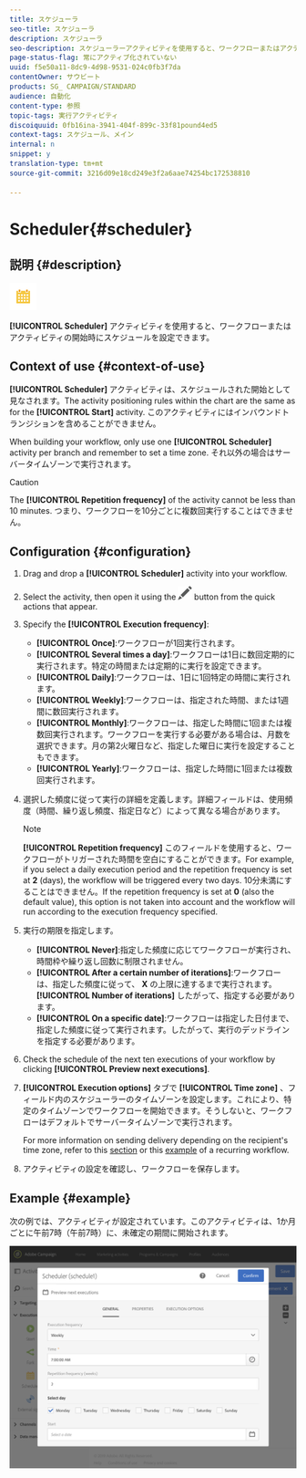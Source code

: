 ```yaml
---
title: スケジューラ
seo-title: スケジューラ
description: スケジューラ
seo-description: スケジューラーアクティビティを使用すると、ワークフローまたはアクティビティを開始するタイミングを設定できます。
page-status-flag: 常にアクティブ化されていない
uuid: f5e50a11-8dc9-4d98-9531-024c0fb3f7da
contentOwner: サウビート
products: SG_ CAMPAIGN/STANDARD
audience: 自動化
content-type: 参照
topic-tags: 実行アクティビティ
discoiquuid: 0fb16ina-3941-404f-899c-33f81pound4ed5
context-tags: スケジュール、メイン
internal: n
snippet: y
translation-type: tm+mt
source-git-commit: 3216d09e18cd249e3f2a6aae74254bc172538810

---
```



# Scheduler{#scheduler}

## 説明 {#description}

![](assets/scheduler.png)

**[!UICONTROL Scheduler]** アクティビティを使用すると、ワークフローまたはアクティビティの開始時にスケジュールを設定できます。

## Context of use {#context-of-use}

**[!UICONTROL Scheduler]** アクティビティは、スケジュールされた開始として見なされます。The activity positioning rules within the chart are the same as for the **[!UICONTROL Start]** activity. このアクティビティにはインバウンドトランジションを含めることができません。

When building your workflow, only use one **[!UICONTROL Scheduler]** activity per branch and remember to set a time zone. それ以外の場合はサーバータイムゾーンで実行されます。

>[!CAUTION]
>
>The **[!UICONTROL Repetition frequency]** of the activity cannot be less than 10 minutes. つまり、ワークフローを10分ごとに複数回実行することはできません。

## Configuration {#configuration}

1. Drag and drop a **[!UICONTROL Scheduler]** activity into your workflow.
1. Select the activity, then open it using the ![](assets/edit_darkgrey-24px.png) button from the quick actions that appear.
1. Specify the **[!UICONTROL Execution frequency]**:

   * **[!UICONTROL Once]**:ワークフローが1回実行されます。
   * **[!UICONTROL Several times a day]**:ワークフローは1日に数回定期的に実行されます。特定の時間または定期的に実行を設定できます。
   * **[!UICONTROL Daily]**:ワークフローは、1日に1回特定の時間に実行されます。
   * **[!UICONTROL Weekly]**:ワークフローは、指定された時間、または1週間に数回実行されます。
   * **[!UICONTROL Monthly]**:ワークフローは、指定した時間に1回または複数回実行されます。ワークフローを実行する必要がある場合は、月数を選択できます。月の第2火曜日など、指定した曜日に実行を設定することもできます。
   * **[!UICONTROL Yearly]**:ワークフローは、指定した時間に1回または複数回実行されます。

1. 選択した頻度に従って実行の詳細を定義します。詳細フィールドは、使用頻度（時間、繰り返し頻度、指定日など）によって異なる場合があります。

   >[!NOTE]
   >
   >**[!UICONTROL Repetition frequency]** このフィールドを使用すると、ワークフローがトリガーされた時間を空白にすることができます。For example, if you select a daily execution period and the repetition frequency is set at **2** (days), the workflow will be triggered every two days. 10分未満にすることはできません。If the repetition frequency is set at **0** (also the default value), this option is not taken into account and the workflow will run according to the execution frequency specified.

1. 実行の期限を指定します。

   * **[!UICONTROL Never]**:指定した頻度に応じてワークフローが実行され、時間枠や繰り返し回数に制限されません。
   * **[!UICONTROL After a certain number of iterations]**:ワークフローは、指定した頻度に従って、 **X** の上限に達するまで実行されます。**[!UICONTROL Number of iterations]** したがって、指定する必要があります。
   * **[!UICONTROL On a specific date]**:ワークフローは指定した日付まで、指定した頻度に従って実行されます。したがって、実行のデッドラインを指定する必要があります。

1. Check the schedule of the next ten executions of your workflow by clicking **[!UICONTROL Preview next executions]**.

1. **[!UICONTROL Execution options]** タブで **[!UICONTROL Time zone]** 、フィールド内のスケジューラーのタイムゾーンを設定します。これにより、特定のタイムゾーンでワークフローを開始できます。そうしないと、ワークフローはデフォルトでサーバータイムゾーンで実行されます。

   For more information on sending delivery depending on the recipient's time zone, refer to this [section](../../sending/using/sending-messages-at-the-recipient-s-time-zone.md) or this [example](../../automating/using/push-notification-delivery.md#sending-a-recurring-push-notification-with-a-workflow) of a recurring workflow.

1. アクティビティの設定を確認し、ワークフローを保存します。

## Example {#example}

次の例では、アクティビティが設定されています。このアクティビティは、1か月ごとに午前7時（午前7時）に、未確定の期間に開始されます。

![](assets/wkf_scheduler_example.png)


